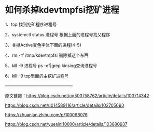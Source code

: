 # 如何杀掉kdevtmpfsi挖矿进程


1、top   找到挖矿程序进程号

2、systemctl status 进程号         根据上面的进程号找父程序

3、关掉Active变色字体下面的进程(4-5)

4、rm -rf /tmp/kdevtmpfsi  删除掉这个东西

5、kill -9 进程号  ps -ef|grep kinsing查询进程号

6、kill -9 top里面的主挖矿进程号

————————————————

原文链接：https://blog.csdn.net/qq503758762/article/details/103714342



https://blog.csdn.net/u014589116/article/details/103705690



https://zhuanlan.zhihu.com/p/100068076



https://blog.csdn.net/yueaini10000/article/details/103680907